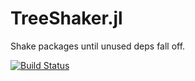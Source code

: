 # TreeShaker.jl
Shake packages until unused deps fall off.

[![Build Status](https://travis-ci.com/arnavs/TreeShaker.jl.svg?branch=master)](https://travis-ci.com/arnavs/TreeShaker.jl)

